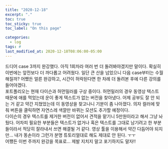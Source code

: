 ```yaml
---
title: "2020-12-18"
excerpt: "."
toc: true
toc_sticky: true
toc_label: "On this page"

categories:
  - log
tags: #
last_modified_at: 2020-12-18T08:06:00-05:00
---
```


드디어 case 3까지 완강했다. 아직 1회차라 여러 번 더 돌려봐야겠지만 말이다. 확실히 이번에는 앞전보다 더 까다롭고 어려웠다.
일단 큰 산을 넘었으니 다음 case부터는 수월해질까?
어쨌든 얼른 완강하고, 시간이 허락된다면 한 차례 더 돌려본 후에 다른 강의를 들어야겠다.
<br />
포트폴리오는 현재 다이슨과 허먼밀러를 구상 중이다.
허먼밀러의 경우 동영상 텍스트 때문에 애를 먹었는데 운이 좋게 텍스트가 없는 버전을 찾아냈다.
어제 공부도 잘 안 되는 거 같고 약간 지쳤었는데 이 동영상을 찾고나니 기분이 좀 나아졌다.
의자 컬러에 맞춰 버튼을 클릭하면 자연스레 색깔만 바뀌는 모션도 추가할 예정이다.
<br />
다이슨의 경우 텍스트를 제거한 버전이 없어서 견적을 맡기니 5만원이라고 해서 그냥 놔뒀다.
어차피 필요한 부분들은 텍스트가 없거나 혹은 텍스트를 그대로 남기려고 한 부분들이라서 적당히 잘라내서 쓰면 해결될 거 같다.
영상 툴을 이용해서 약간 다듬어야 되지만... 내가 똥손이라 그런가 분명 튜토리얼대로 해도 제대로 안 된다.
ㅜㅜ
<br />
어쨌든 이번 주까지 완강을 목표로... 제발 지치지 말고 포기하지도 말자!!
